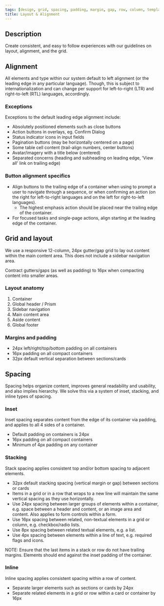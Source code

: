```yaml
---
tags: [design, grid, spacing, padding, margin, gap, row, column, template]
title: Layout & Alignment
---
```


## Description

Create consistent, and easy to follow experiences with our guidelines on layout, alignment, and the grid.

## Alignment

All elements and type within our system default to left alignment (or the leading edge in any particular language). Though, this is subject to internationalization and can change per support for left-to-right (LTR) and right-to-left (RTL) languages, accordingly.

### Exceptions

Exceptions to the default leading edge alignment include:

- Absolutely positioned elements such as close buttons
- Action buttons in overlays, eg. Confirm Dialog
- Status indicator icons in input fields
- Pagination buttons (may be horizontally centered on a page)
- Some table cell content (trail-align numbers, center buttons)
- Avatar/imagery with a title below (centered)
- Separated concerns (heading and subheading on leading edge, 'View all' link on trailing edge)

### Button alignment specifics

- Align buttons to the trailing edge of a container when using to prompt a user to navigate through a sequence, or when confirming an action (on the right for left-to-right languages and on the left for right-to-left languages).
  - The highest emphasis action should be placed near the trailing edge of the container.
- For focused tasks and single-page actions, align starting at the leading edge of the container.

## Grid and layout

We use a responsive 12-column, 24px gutter/gap grid to lay out content within the main content area. This does not include a sidebar navigation area.

Contract gutters/gaps (as well as padding) to 16px when compacting content into smaller areas.

### Layout anatomy

1. Container
2. Global header / Prism
3. Sidebar navigation
4. Main content area
5. Aside content
6. Global footer

### Margins and padding

- 24px left/right/top/bottom padding on all containers
- 16px padding on all compact containers
- 32px default vertical separation between sections/cards

## Spacing

Spacing helps organize content, improves general readability and usability, and also implies hierarchy. We solve this via a system of inset, stacking, and inline types of spacing.

### Inset

Inset spacing separates content from the edge of its container via padding, and applies to all 4 sides of a container.

- Default padding on containers is 24px
- 16px padding on all compact containers
- Minimum of 4px padding on any container

### Stacking

Stack spacing applies consistent top and/or bottom spacing to adjacent elements.

- 32px default stacking spacing (vertical margin or gap) between sections or cards
- Items in a grid or in a row that wraps to a new line will maintain the same vertical spacing as they use horizontally.
- Use 24px spacing between larger groups of elements within a container, e.g. space between a header and content, or an image area and content. Also applies to form controls within a form.
- Use 16px spacing between related, non-textual elements in a grid or column, e.g. checkbox/radio lists.
- Use 8px spacing between related textual elements, e.g. a list.
- Use 4px spacing between elements within a line of text, e.g. required flags and icons.

NOTE: Ensure that the last items in a stack or row do not have trailing margins. Elements should end against the inset padding of the container.

### Inline

Inline spacing applies consistent spacing within a row of content.

- Separate larger elements such as sections or cards by 24px
- Separate related elements in a grid or row within a card or container by 16px
